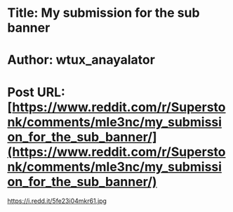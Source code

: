 # Title: My submission for the sub banner
# Author: wtux_anayalator
# Post URL: [https://www.reddit.com/r/Superstonk/comments/mle3nc/my_submission_for_the_sub_banner/](https://www.reddit.com/r/Superstonk/comments/mle3nc/my_submission_for_the_sub_banner/)


https://i.redd.it/5fe23i04mkr61.jpg